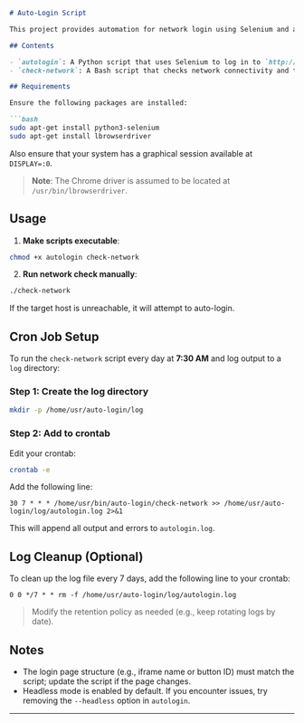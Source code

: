 ````markdown
# Auto-Login Script

This project provides automation for network login using Selenium and a network availability check.

## Contents

- `autologin`: A Python script that uses Selenium to log in to `http://acc.loongson.cn` automatically.
- `check-network`: A Bash script that checks network connectivity and triggers `autologin` if the connection fails.

## Requirements

Ensure the following packages are installed:

```bash
sudo apt-get install python3-selenium
sudo apt-get install lbrowserdriver
````

Also ensure that your system has a graphical session available at `DISPLAY=:0`.

> **Note**: The Chrome driver is assumed to be located at `/usr/bin/lbrowserdriver`.

## Usage

1. **Make scripts executable**:

```bash
chmod +x autologin check-network
```

2. **Run network check manually**:

```bash
./check-network
```

If the target host is unreachable, it will attempt to auto-login.

## Cron Job Setup

To run the `check-network` script every day at **7:30 AM** and log output to a `log` directory:

### Step 1: Create the log directory

```bash
mkdir -p /home/usr/auto-login/log
```

### Step 2: Add to crontab

Edit your crontab:

```bash
crontab -e
```

Add the following line:

```cron
30 7 * * * /home/usr/bin/auto-login/check-network >> /home/usr/auto-login/log/autologin.log 2>&1
```

This will append all output and errors to `autologin.log`.

## Log Cleanup (Optional)

To clean up the log file every 7 days, add the following line to your crontab:

```cron
0 0 */7 * * rm -f /home/usr/auto-login/log/autologin.log
```

> Modify the retention policy as needed (e.g., keep rotating logs by date).

## Notes

* The login page structure (e.g., iframe name or button ID) must match the script; update the script if the page changes.
* Headless mode is enabled by default. If you encounter issues, try removing the `--headless` option in `autologin`.

---

